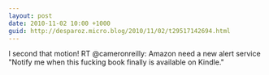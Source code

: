 ```yaml
---
layout: post
date: 2010-11-02 10:00 +1000
guid: http://desparoz.micro.blog/2010/11/02/t29517142694.html
---
```

I second that motion! RT @cameronreilly: Amazon need a new alert service "Notify me when this fucking book finally is available on Kindle."
